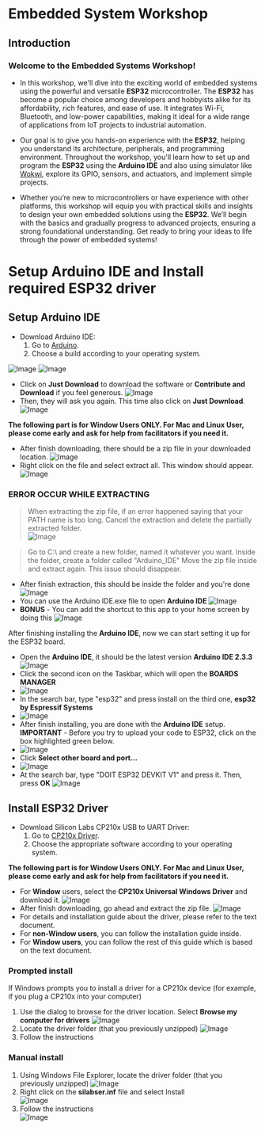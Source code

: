 # Embedded System Workshop

## Introduction

### Welcome to the Embedded Systems Workshop!

- In this workshop, we'll dive into the exciting world of embedded systems using the powerful and versatile **ESP32** microcontroller. The **ESP32** has become a popular choice among developers and hobbyists alike for its affordability, rich features, and ease of use. It integrates Wi-Fi, Bluetooth, and low-power capabilities, making it ideal for a wide range of applications from IoT projects to industrial automation.

- Our goal is to give you hands-on experience with the **ESP32**, helping you understand its architecture, peripherals, and programming environment. Throughout the workshop, you'll learn how to set up and program the **ESP32** using the **Arduino IDE** and also using simulator like [Wokwi](https://wokwi.com/projects/new/esp32), explore its GPIO, sensors, and actuators, and implement simple projects.

- Whether you’re new to microcontrollers or have experience with other platforms, this workshop will equip you with practical skills and insights to design your own embedded solutions using the **ESP32**. We’ll begin with the basics and gradually progress to advanced projects, ensuring a strong foundational understanding. Get ready to bring your ideas to life through the power of embedded systems! 


# Setup Arduino IDE and Install required ESP32 driver

## Setup Arduino IDE

- Download Arduino IDE:
    1) Go to [Arduino](https://www.arduino.cc/en/software).
    2) Choose a build according to your operating system.

![Image](https://github.com/Robocon-Team-2025/Embedded_System_Workshop/blob/main/Image/Screenshot%202024-11-15%20210514.png)
![Image](https://github.com/Robocon-Team-2025/Embedded_System_Workshop/blob/main/Image/Screenshot%202024-11-15%20210856.png)
- Click on **Just Download** to download the software or **Contribute and Download** if you feel generous.
![Image](https://github.com/Robocon-Team-2025/Embedded_System_Workshop/blob/main/Image/Screenshot%202024-11-15%20210908.png)
- Then, they will ask you again. This time also click on **Just Download**. 
![Image](https://github.com/Robocon-Team-2025/Embedded_System_Workshop/blob/main/Image/Screenshot%202024-11-15%20210921.png)

**The following part is for Window Users ONLY. For Mac and Linux User, please come early and ask for help from facilitators if you need it.**
 
- After finish downloading, there should be a zip file in your downloaded location. 
![Image](https://github.com/Robocon-Team-2025/Embedded_System_Workshop/blob/main/Image/Screenshot%202024-11-15%20210930.png)
- Right click on the file and select extract all. This window should appear.
![Image](https://github.com/Robocon-Team-2025/Embedded_System_Workshop/blob/main/Image/Screenshot%202024-11-15%20210936.png)

### ERROR OCCUR WHILE EXTRACTING
> When extracting the zip file, if an error happened saying that your PATH name is too long. Cancel the extraction and delete the partially extracted folder.  
![Image](https://github.com/Robocon-Team-2025/Embedded_System_Workshop/blob/main/Image/Screenshot%202024-11-15%20210948.png)

> Go to C:\ and create a new folder, named it whatever you want. Inside the folder, create a folder called "Arduino_IDE"
> Move the zip file inside and extract again. This issue should disappear.
 
- After finish extraction, this should be inside the folder and you're done
![Image](https://github.com/Robocon-Team-2025/Embedded_System_Workshop/blob/main/Image/Screenshot%202024-11-15%20211001.png)
- You can use the Arduino IDE.exe file to open **Arduino IDE**
![Image](https://github.com/Robocon-Team-2025/Embedded_System_Workshop/blob/main/Image/Screenshot%202024-11-15%20211011.png)
- **BONUS** - You can add the shortcut to this app to your home screen by doing this
![Image](https://github.com/Robocon-Team-2025/Embedded_System_Workshop/blob/main/Image/Screenshot%202024-11-15%20211030.png)

After finishing installing the **Arduino IDE**, now we can start setting it up for the ESP32 board.
- Open the **Arduino IDE**, it should be the latest version **Arduino IDE 2.3.3**
![Image](https://github.com/Robocon-Team-2025/Embedded_System_Workshop/blob/main/Image/Screenshot%202024-11-15%20211048.png)
- Click the second icon on the Taskbar, which will open the **BOARDS MANAGER**
- ![Image](https://github.com/Robocon-Team-2025/Embedded_System_Workshop/blob/main/Image/Screenshot%202024-11-15%20211057.png)
- In the search bar, type "esp32" and press install on the third one, **esp32 by Espressif Systems**
- ![Image](https://github.com/Robocon-Team-2025/Embedded_System_Workshop/blob/main/Image/Screenshot%202024-11-15%20211105.png)
- After finish installing, you are done with the **Arduino IDE** setup.
**IMPORTANT** - Before you try to upload your code to ESP32, click on the box highlighted green below.
- ![Image](https://github.com/Robocon-Team-2025/Embedded_System_Workshop/blob/main/Image/Screenshot%202024-11-15%20211115.png)
- Click **Select other board and port...**
- ![Image](https://github.com/Robocon-Team-2025/Embedded_System_Workshop/blob/main/Image/Screenshot%202024-11-15%20211122.png)
- At the search bar, type "DOIT ESP32 DEVKIT V1" and press it. Then, press **OK**
![Image](https://github.com/Robocon-Team-2025/Embedded_System_Workshop/blob/main/Image/Screenshot%202024-11-15%20211129.png)

## Install ESP32 Driver

- Download Silicon Labs CP210x USB to UART Driver:
    1) Go to [CP210x Driver](https://www.silabs.com/developer-tools/usb-to-uart-bridge-vcp-drivers?tab=downloads).
    2) Choose the appropriate software according to your operating system.

**The following part is for Window Users ONLY. For Mac and Linux User, please come early and ask for help from facilitators if you need it.**

- For **Window** users, select the **CP210x Universal Windows Driver** and download it.
![Image](https://github.com/Robocon-Team-2025/Embedded_System_Workshop/blob/main/Image/Screenshot%202024-11-15%20211139.png)
- After finish downloading, go ahead and extract the zip file.
![Image](https://github.com/Robocon-Team-2025/Embedded_System_Workshop/blob/main/Image/Screenshot%202024-11-15%20211146.png)
- For details and installation guide about the driver, please refer to the text document. 
- For **non-Window users**, you can follow the installation guide inside. 
- For **Window users**, you can follow the rest of this guide which is based on the text document.

### Prompted install
If Windows prompts you to install a driver for a CP210x device (for example, if you plug a CP210x into your computer)
1. Use the dialog to browse for the driver location. Select **Browse my computer for drivers**
![Image](https://github.com/Robocon-Team-2025/Embedded_System_Workshop/blob/main/Image/Screenshot%202024-11-15%20211157.png)
2. Locate the driver folder (that you previously unzipped)
![Image](https://github.com/Robocon-Team-2025/Embedded_System_Workshop/blob/main/Image/Screenshot%202024-11-15%20211205.png)
3. Follow the instructions
### Manual install 
1. Using Windows File Explorer, locate the driver folder (that you previously unzipped)
![Image](https://github.com/Robocon-Team-2025/Embedded_System_Workshop/blob/main/Image/Screenshot%202024-11-15%20211212.png)
2. Right click on the **silabser.inf** file and select Install    
![Image](https://github.com/Robocon-Team-2025/Embedded_System_Workshop/blob/main/Image/Screenshot%202024-11-15%20211219.png)
3. Follow the instructions      
![Image](https://github.com/Robocon-Team-2025/Embedded_System_Workshop/blob/main/Image/Screenshot%202024-11-15%20211227.png)
